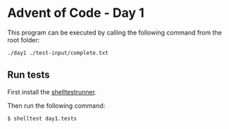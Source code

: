 # Advent of Code - Day 1
This program can be executed by calling the following command from the root folder:

```bash
./day1 ./test-input/complete.txt
```

## Run tests
First install the [shelltestrunner](https://hackage.haskell.org/package/shelltestrunner-1.10#install).

Then run the following command:

```bash
$ shelltest day1.tests
```
